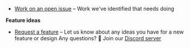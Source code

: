 
- [Work on an open issue]({EXT_GITHUB_ISSUES}) – Work we've identified that needs doing

**Feature ideas**
- [Request a feature]({EXT_GITHUB_FEATURE_REQUEST}) – Let us know about any ideas you have for a new feature or design
Any questions? 🤔 Join our [Discord server]({EXT_DISCORD})

